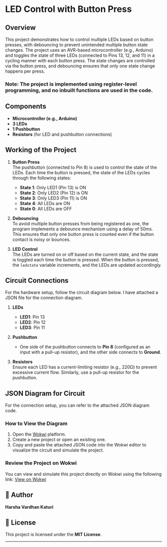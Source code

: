 # LED Control with Button Press

## Overview
This project demonstrates how to control multiple LEDs based on button presses, with debouncing to prevent unintended multiple button state changes. The project uses an AVR-based microcontroller (e.g., Arduino) and toggles the state of three LEDs (connected to Pins 13, 12, and 11) in a cycling manner with each button press. The state changes are controlled via the button press, and debouncing ensures that only one state change happens per press.

### **Note**: The project is implemented using **register-level programming**, and no inbuilt functions are used in the code.

## Components
- **Microcontroller (e.g., Arduino)**  
- **3 LEDs**  
- **1 Pushbutton**  
- **Resistors** (for LED and pushbutton connections)
  
## Working of the Project
1. **Button Press**  
   The pushbutton (connected to Pin 8) is used to control the state of the LEDs. Each time the button is pressed, the state of the LEDs cycles through the following states:
   - **State 1**: Only LED1 (Pin 13) is ON
   - **State 2**: Only LED2 (Pin 12) is ON
   - **State 3**: Only LED3 (Pin 11) is ON
   - **State 4**: All LEDs are ON
   - **State 0**: All LEDs are OFF

2. **Debouncing**  
   To avoid multiple button presses from being registered as one, the program implements a debounce mechanism using a delay of 50ms. This ensures that only one button press is counted even if the button contact is noisy or bounces.

3. **LED Control**  
   The LEDs are turned on or off based on the current state, and the state is toggled each time the button is pressed. When the button is pressed, the `ledstate` variable increments, and the LEDs are updated accordingly.

## Circuit Connections
For the hardware setup, follow the circuit diagram below. I have attached a JSON file for the connection diagram. 

1. **LEDs**
   - **LED1**: Pin 13
   - **LED2**: Pin 12
   - **LED3**: Pin 11

2. **Pushbutton**
   - One side of the pushbutton connects to **Pin 8** (configured as an input with a pull-up resistor), and the other side connects to **Ground**.

3. **Resistors**  
   Ensure each LED has a current-limiting resistor (e.g., 220Ω) to prevent excessive current flow. Similarly, use a pull-up resistor for the pushbutton.

## JSON Diagram for Circuit
For the connection setup, you can refer to the attached JSON diagram code.

### How to View the Diagram
1. Open the [Wokwi](https://wokwi.com) platform.
2. Create a new project or open an existing one.
3. Copy and paste the attached JSON code into the Wokwi editor to visualize the circuit and simulate the project.

### **Review the Project on Wokwi**
You can view and simulate this project directly on Wokwi using the following link:
[View on Wokwi](https://wokwi.com/projects/419441645494336513)

## 📝 Author  
**Harsha Vardhan Katuri**  

## 🔗 License  
This project is licensed under the **MIT License**.  



---
